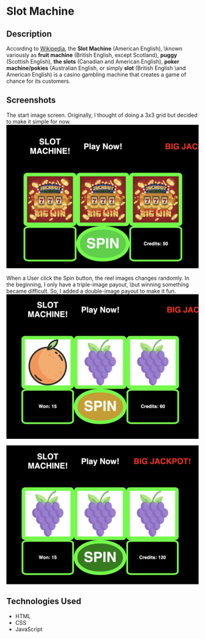 # Slot Machine

## Description

According to [Wikipedia](https://en.wikipedia.org/wiki/Slot_machine), the **Slot Machine** (American English), 
\known variously as **fruit machine** (British English, except Scotland), **puggy** (Scottish English), **the slots** 
\(Canadian and American English), **poker machine/pokies** (Australian English, or simply **slot** (British English 
\and American English) is a casino gambling machine that creates a game of chance for its customers.


## Screenshots


The start image screen. Originally, I thought of doing a 3x3 grid but decided to make it simple for now. 
\
![Slot Machine Starting Screen](https://github.com/brownbugz/slotmachine/blob/master/images/slot1.png)


When a User click the Spin button, the reel images changes randomly. In the beginning, I only have a triple-image payout, 
\but winning something became difficult. So, I added a double-image payout to make it fun.
![Double Image Win](https://github.com/brownbugz/slotmachine/blob/master/images/slot2.png)


![Triple Image Win](https://github.com/brownbugz/slotmachine/blob/master/images/slot3.png)


## Technologies Used

* HTML
* CSS
* JavaScript
